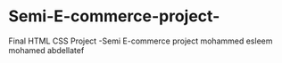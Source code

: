 # Semi-E-commerce-project-
Final HTML CSS Project -Semi E-commerce project‏  mohammed esleem mohamed abdellatef

